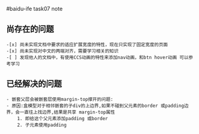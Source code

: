 #baidu-ife task07 note
## 尚存在的问题
    -[x] 尚未实现文档中要求的适应扩展宽度的特性，现在只实现了固定宽度的页面
    -[x] 尚未实现对中文的两端对齐，需要学习相关的知识
    -[ ] 发现他人的文档中，有使用CCS动画的特性来添加nav动画，和btn hover动画 可以参考学习
    
## 已经解决的问题
    - 嵌套父层会被嵌套层使用margin-top撑开的问题:
    - 原因:盒模型对于相邻嵌套的子div的上边界,如果不碰到父元素的border 或padding边界，会一直往上找边界,结果是共享 margin-top属性 
        1. 即给这个父元素添加padding 或border
        2. 子元素使用padding